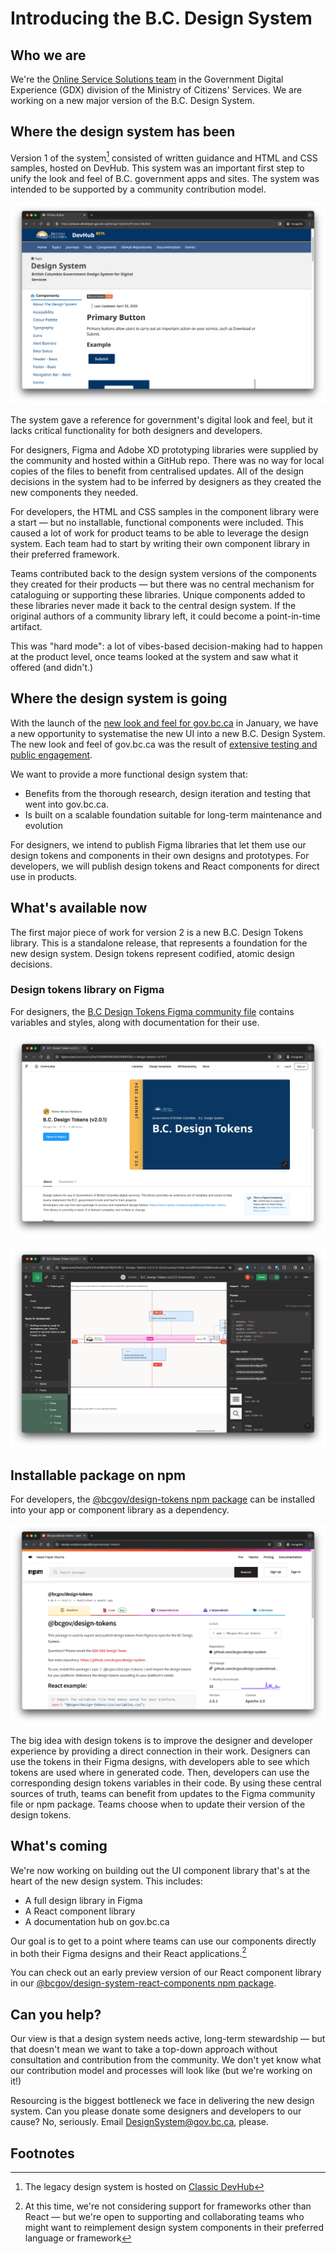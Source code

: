 # Introducing the B.C. Design System

## Who we are

We're the [Online Service Solutions team](https://dir.gov.bc.ca/gtds.cgi?show=Branch&organizationCode=CITZ&organizationalUnitCode=GDX%2dOSS) in the Government Digital Experience (GDX) division of the Ministry of Citizens' Services. We are working on a new major version of the B.C. Design System.

## Where the design system has been

Version 1 of the system[^1] consisted of written guidance and HTML and CSS samples, hosted on DevHub. This system was an important first step to unify the look and feel of B.C. government apps and sites. The system was intended to be supported by a community contribution model.

![Design system v1 hosted on Classic DevHub](./design-system-v1.png)

The system gave a reference for government's digital look and feel, but it lacks critical functionality for both designers and developers.

For designers, Figma and Adobe XD prototyping libraries were supplied by the community and hosted within a GitHub repo. There was no way for local copies of the files to benefit from centralised updates. All of the design decisions in the system had to be inferred by designers as they created the new components they needed.

For developers, the HTML and CSS samples in the component library were a start — but no installable, functional components were included. This caused a lot of work for product teams to be able to leverage the design system. Each team had to start by writing their own component library in their preferred framework. 

Teams contributed back to the design system versions of the components they created for their products — but there was no central mechanism for cataloguing or supporting these libraries. Unique components added to these libraries never made it back to the central design system. If the original authors of a community library left, it could become a point-in-time artifact.

This was "hard mode": a lot of vibes-based decision-making had to happen at the product level, once teams looked at the system and saw what it offered (and didn't.)

## Where the design system is going

With the launch of the [new look and feel for gov.bc.ca](https://www2.gov.bc.ca/gov/content/home) in January, we have a new opportunity to systematise the new UI into a new B.C. Design System. The new look and feel of gov.bc.ca was the result of [extensive testing and public engagement](https://engage.gov.bc.ca/govtogetherbc/engagement/alpha-gov/).

We want to provide a more functional design system that:

* Benefits from the thorough research, design iteration and testing that went into gov.bc.ca.
* Is built on a scalable foundation suitable for long-term maintenance and evolution

For designers, we intend to publish Figma libraries that let them use our design tokens and components in their own designs and prototypes. For developers, we will publish design tokens and React components for direct use in products.

## What's available now

The first major piece of work for version 2 is a new B.C. Design Tokens library. This is a standalone release, that represents a foundation for the new design system. Design tokens represent codified, atomic design decisions.

### Design tokens library on Figma

For designers, the [B.C Design Tokens Figma community file](https://www.figma.com/community/file/1326994583954765832) contains variables and styles, along with documentation for their use.

![Figma B.C Design Tokens community file](./figma-design-tokens.png)

![Figma dev mode view of variables being used on a header component](./figma-design-tokens-dev-mode.png)

## Installable package on npm

For developers, the [@bcgov/design-tokens npm package](https://www.npmjs.com/package/@bcgov/design-tokens) can be installed into your app or component library as a dependency.

![Design tokens package on npm](./npm-design-tokens-package.png)

The big idea with design tokens is to improve the designer and developer experience by providing a direct connection in their work. Designers can use the tokens in their Figma designs, with developers able to see which tokens are used where in generated code. Then, developers can use the corresponding design tokens variables in their code. By using these central sources of truth, teams can benefit from updates to the Figma community file or npm package. Teams choose when to update their version of the design tokens.

## What's coming

We're now working on building out the UI component library that's at the heart of the new design system. This includes:

* A full design library in Figma
* A React component library
* A documentation hub on gov.bc.ca 

Our goal is to get to a point where teams can use our components directly in both their Figma designs and their React applications.[^2]

You can check out an early preview version of our React component library in our [@bcgov/design-system-react-components npm package](https://www.npmjs.com/package/@bcgov/design-system-react-components).

## Can you help?
Our view is that a design system needs active, long-term stewardship — but that doesn't mean we want to take a top-down approach without consultation and contribution from the community. We don't yet know what our contribution model and processes will look like (but we're working on it!)

Resourcing is the biggest bottleneck we face in delivering the new design system. Can you please donate some designers and developers to our cause? No, seriously. Email <a href="mailto:DesignSystem@gov.bc.ca">DesignSystem@gov.bc.ca</a>, please.

## Footnotes
[^1]: The legacy design system is hosted on [Classic DevHub](https://classic.developer.gov.bc.ca/Design-System/About-the-Design-System)
[^2]: At this time, we're not considering support for frameworks other than React — but we're open to supporting and collaborating teams who might want to reimplement design system components in their preferred language or framework
